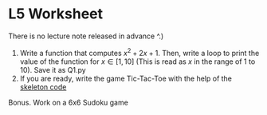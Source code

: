 # L5 Worksheet 

There is no lecture note released in advance ^.)

1. Write a function that computes $x^2 + 2x + 1$. Then, write a loop to print the value of the function for $x \in [1, 10]$ (This is read as $x$ in the range of 1 to 10). Save it as Q1.py
2. If you are ready, write the game Tic-Tac-Toe with the help of the [skeleton code](Q2.py)

Bonus. Work on a 6x6 Sudoku game

